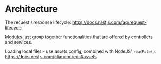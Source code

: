 # Architecture

The request / response lifecycle:
https://docs.nestjs.com/faq/request-lifecycle

Modules just group together functionalities that are offered by controllers and services.

Loading local files - use assets config, combined with NodeJS' `readFile()`.
https://docs.nestjs.com/cli/monorepo#assets
